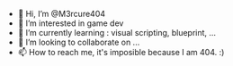 - 👋 Hi, I’m @M3rcure404
- 👀 I’m interested in game dev
- 🌱 I’m currently learning : visual scripting, blueprint, ...
- 💞️ I’m looking to collaborate on ...
- 📫 How to reach me, it's imposible because I am 404.  :)

<!---
M3rcure404/M3rcure404 is a ✨ special ✨ repository because its `README.md` (this file) appears on your GitHub profile.
You can click the Preview link to take a look at your changes.
--->

